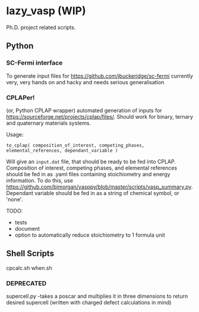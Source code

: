 # lazy_vasp (WIP)
Ph.D. project related scripts. 

## Python

### SC-Fermi interface
To generate input files for https://github.com/jbuckeridge/sc-fermi currently very, very hands on and hacky and needs serious generalisation

### CPLAPer! 

(or, Python CPLAP wrapper) automated generation of inputs for https://sourceforge.net/projects/cplap/files/. Should work for binary, ternary and quaternary materials systems.

Usage:

``` to_cplap( composition_of_interest, competing_phases, elemental_references, dependant_variable ) ```

Will give an `input.dat` file, that should be ready to be fed into CPLAP. Composition of interest, competing phases, and elemental references should be fed in as .yaml files containing stoichiometry and energy information. To do this, use https://github.com/bjmorgan/vasppy/blob/master/scripts/vasp_summary.py. Dependant variable should be fed in as a string of chemical symbol, or 'none'. 

TODO:
 - tests
 - document
 - option to automatically reduce stoichiometry to 1 formula unit

## Shell Scripts

cpcalc.sh
when.sh  


### DEPRECATED

supercell.py
 -takes a poscar and multiplies it in three dimensions to return desired supercell (written with charged defect calculations in mind) 
